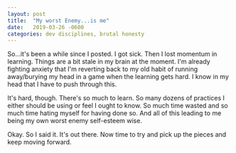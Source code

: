 ```yaml
---
layout: post
title:  "My worst Enemy...is me"
date:   2019-03-26 -0600
categories: dev disciplines, brutal honesty
---
```


So...it's been a while since I posted. I got sick. Then I lost momentum in learning. Things 
are a bit stale in my brain at the moment. I'm already fighting anxiety that I'm reverting back to my
old habit of running away/burying my head in a game when the learning gets hard. I know
in my head that I have to push through this.

It's hard, though. There's so much to learn. So many dozens of practices I either should be 
using or feel I ought to know. So much time wasted and so much time hating myself for having
done so. And all of this leading to me being my own worst enemy self-esteem wise.

Okay. So I said it. It's out there. Now time to try and pick up the pieces and keep moving forward.